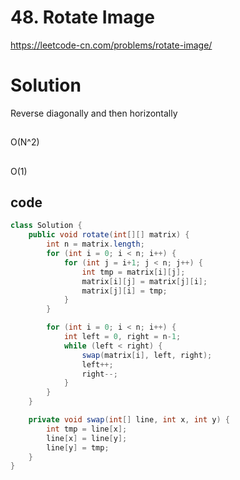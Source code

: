 # 48. Rotate Image
https://leetcode-cn.com/problems/rotate-image/

# Solution
Reverse diagonally and then horizontally

##
O(N^2)

##
O(1)

## code
```java
class Solution {
    public void rotate(int[][] matrix) {
        int n = matrix.length;
        for (int i = 0; i < n; i++) {
            for (int j = i+1; j < n; j++) {
                int tmp = matrix[i][j];
                matrix[i][j] = matrix[j][i];
                matrix[j][i] = tmp;
            }
        }

        for (int i = 0; i < n; i++) {
            int left = 0, right = n-1;
            while (left < right) {
                swap(matrix[i], left, right);
                left++;
                right--;
            }
        }
    }

    private void swap(int[] line, int x, int y) {
        int tmp = line[x];
        line[x] = line[y];
        line[y] = tmp;
    }
}
```